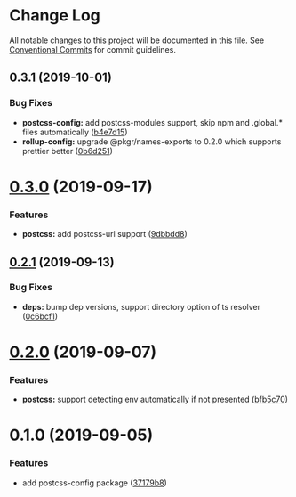 # Change Log

All notable changes to this project will be documented in this file.
See [Conventional Commits](https://conventionalcommits.org) for commit guidelines.

## 0.3.1 (2019-10-01)


### Bug Fixes

* **postcss-config:** add postcss-modules support, skip npm and .global.* files  automatically ([b4e7d15](https://github.com/1stG/configs/commit/b4e7d15))
* **rollup-config:** upgrade @pkgr/names-exports to 0.2.0 which supports prettier better ([0b6d251](https://github.com/1stG/configs/commit/0b6d251))





# [0.3.0](https://github.com/1stG/configs/compare/@1stg/postcss-config@0.2.1...@1stg/postcss-config@0.3.0) (2019-09-17)


### Features

* **postcss:** add postcss-url support ([9dbbdd8](https://github.com/1stG/configs/commit/9dbbdd8))





## [0.2.1](https://github.com/1stG/configs/compare/@1stg/postcss-config@0.2.0...@1stg/postcss-config@0.2.1) (2019-09-13)


### Bug Fixes

* **deps:** bump dep versions, support directory option of ts resolver ([0c6bcf1](https://github.com/1stG/configs/commit/0c6bcf1))





# [0.2.0](https://github.com/1stG/configs/compare/@1stg/postcss-config@0.1.0...@1stg/postcss-config@0.2.0) (2019-09-07)


### Features

* **postcss:** support detecting env automatically if not presented ([bfb5c70](https://github.com/1stG/configs/commit/bfb5c70))





# 0.1.0 (2019-09-05)


### Features

* add postcss-config package ([37179b8](https://github.com/1stG/configs/commit/37179b8))
